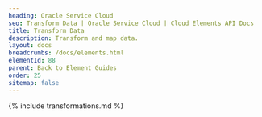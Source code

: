 ```yaml
---
heading: Oracle Service Cloud
seo: Transform Data | Oracle Service Cloud | Cloud Elements API Docs
title: Transform Data
description: Transform and map data.
layout: docs
breadcrumbs: /docs/elements.html
elementId: 88
parent: Back to Element Guides
order: 25
sitemap: false
---
```


{% include transformations.md %}
